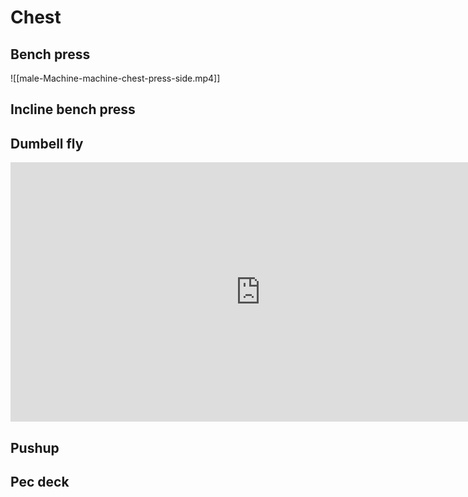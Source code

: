 # Chest

## Bench press

![[male-Machine-machine-chest-press-side.mp4]]

## Incline bench press

## Dumbell fly

<iframe width="800" height="415" src="https://www.youtube.com/embed/eGjt4lk6g34?si=yU0SzpyMMw03elhJ" title="YouTube video player" frameborder="0" allow="accelerometer; autoplay; clipboard-write; encrypted-media; gyroscope; picture-in-picture; web-share" referrerpolicy="strict-origin-when-cross-origin" allowfullscreen></iframe>

## Pushup

## Pec deck
